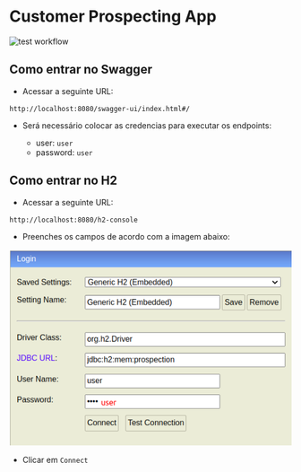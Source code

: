 # Customer Prospecting App

![test workflow](https://github.com/Akaori/customer-prospecting-app/actions/workflows/test.yaml/badge.svg)

## Como entrar no Swagger

- Acessar a seguinte URL:

```
http://localhost:8080/swagger-ui/index.html#/
```

- Será necessário colocar as credencias para executar os endpoints:

  - user: `user`
  - password: `user`

## Como entrar no H2

- Acessar a seguinte URL:

```
http://localhost:8080/h2-console
```

- Preenches os campos de acordo com a imagem abaixo:

![access_h2.png](images/access_h2.png)

- Clicar em `Connect`